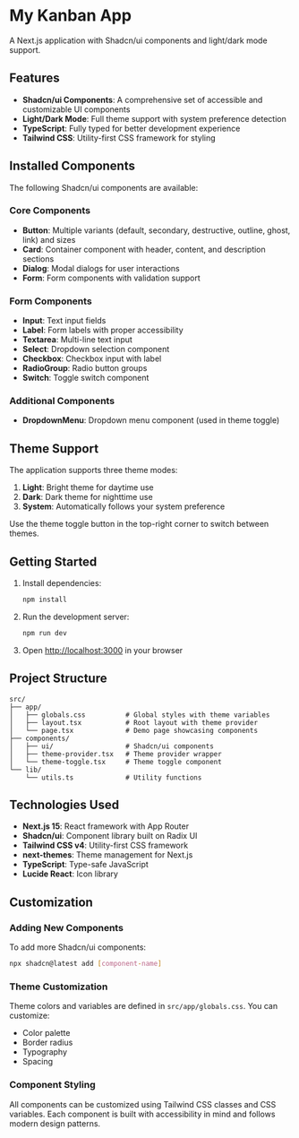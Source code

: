 # My Kanban App

A Next.js application with Shadcn/ui components and light/dark mode support.

## Features

- **Shadcn/ui Components**: A comprehensive set of accessible and customizable UI components
- **Light/Dark Mode**: Full theme support with system preference detection
- **TypeScript**: Fully typed for better development experience
- **Tailwind CSS**: Utility-first CSS framework for styling

## Installed Components

The following Shadcn/ui components are available:

### Core Components

- **Button**: Multiple variants (default, secondary, destructive, outline, ghost, link) and sizes
- **Card**: Container component with header, content, and description sections
- **Dialog**: Modal dialogs for user interactions
- **Form**: Form components with validation support

### Form Components

- **Input**: Text input fields
- **Label**: Form labels with proper accessibility
- **Textarea**: Multi-line text input
- **Select**: Dropdown selection component
- **Checkbox**: Checkbox input with label
- **RadioGroup**: Radio button groups
- **Switch**: Toggle switch component

### Additional Components

- **DropdownMenu**: Dropdown menu component (used in theme toggle)

## Theme Support

The application supports three theme modes:

1. **Light**: Bright theme for daytime use
2. **Dark**: Dark theme for nighttime use  
3. **System**: Automatically follows your system preference

Use the theme toggle button in the top-right corner to switch between themes.

## Getting Started

1. Install dependencies:

   ```bash
   npm install
   ```

2. Run the development server:

   ```bash
   npm run dev
   ```

3. Open [http://localhost:3000](http://localhost:3000) in your browser

## Project Structure

```
src/
├── app/
│   ├── globals.css          # Global styles with theme variables
│   ├── layout.tsx           # Root layout with theme provider
│   └── page.tsx             # Demo page showcasing components
├── components/
│   ├── ui/                  # Shadcn/ui components
│   ├── theme-provider.tsx   # Theme provider wrapper
│   └── theme-toggle.tsx     # Theme toggle component
└── lib/
    └── utils.ts             # Utility functions
```

## Technologies Used

- **Next.js 15**: React framework with App Router
- **Shadcn/ui**: Component library built on Radix UI
- **Tailwind CSS v4**: Utility-first CSS framework
- **next-themes**: Theme management for Next.js
- **TypeScript**: Type-safe JavaScript
- **Lucide React**: Icon library

## Customization

### Adding New Components

To add more Shadcn/ui components:

```bash
npx shadcn@latest add [component-name]
```

### Theme Customization

Theme colors and variables are defined in `src/app/globals.css`. You can customize:

- Color palette
- Border radius
- Typography
- Spacing

### Component Styling

All components can be customized using Tailwind CSS classes and CSS variables. Each component is built with accessibility in mind and follows modern design patterns.
